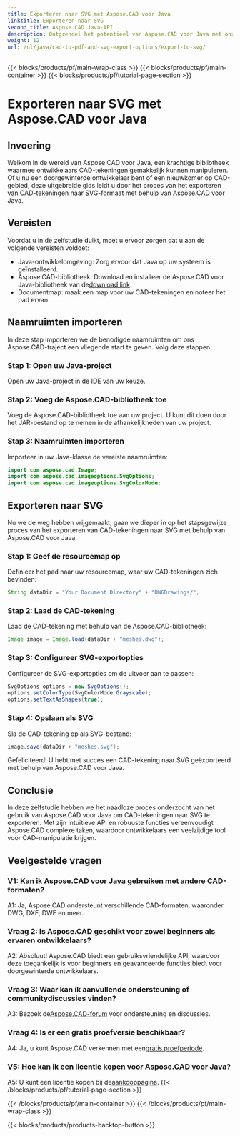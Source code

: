```yaml
---
title: Exporteren naar SVG met Aspose.CAD voor Java
linktitle: Exporteren naar SVG
second_title: Aspose.CAD Java-API
description: Ontgrendel het potentieel van Aspose.CAD voor Java met onze stapsgewijze handleiding voor het exporteren van CAD-tekeningen naar SVG. Leer hoe u naamruimten importeert, opties configureert en Aspose.CAD naadloos in uw Java-project integreert.
weight: 12
url: /nl/java/cad-to-pdf-and-svg-export-options/export-to-svg/
---
```


{{< blocks/products/pf/main-wrap-class >}}
{{< blocks/products/pf/main-container >}}
{{< blocks/products/pf/tutorial-page-section >}}

# Exporteren naar SVG met Aspose.CAD voor Java

## Invoering

Welkom in de wereld van Aspose.CAD voor Java, een krachtige bibliotheek waarmee ontwikkelaars CAD-tekeningen gemakkelijk kunnen manipuleren. Of u nu een doorgewinterde ontwikkelaar bent of een nieuwkomer op CAD-gebied, deze uitgebreide gids leidt u door het proces van het exporteren van CAD-tekeningen naar SVG-formaat met behulp van Aspose.CAD voor Java.

## Vereisten

Voordat u in de zelfstudie duikt, moet u ervoor zorgen dat u aan de volgende vereisten voldoet:

- Java-ontwikkelomgeving: Zorg ervoor dat Java op uw systeem is geïnstalleerd.
-  Aspose.CAD-bibliotheek: Download en installeer de Aspose.CAD voor Java-bibliotheek van de[download link](https://releases.aspose.com/cad/java/).
- Documentmap: maak een map voor uw CAD-tekeningen en noteer het pad ervan.

## Naamruimten importeren

In deze stap importeren we de benodigde naamruimten om ons Aspose.CAD-traject een vliegende start te geven. Volg deze stappen:

### Stap 1: Open uw Java-project
Open uw Java-project in de IDE van uw keuze.

### Stap 2: Voeg de Aspose.CAD-bibliotheek toe
Voeg de Aspose.CAD-bibliotheek toe aan uw project. U kunt dit doen door het JAR-bestand op te nemen in de afhankelijkheden van uw project.

### Stap 3: Naamruimten importeren
Importeer in uw Java-klasse de vereiste naamruimten:

```java
import com.aspose.cad.Image;
import com.aspose.cad.imageoptions.SvgOptions;
import com.aspose.cad.imageoptions.SvgColorMode;
```

## Exporteren naar SVG

Nu we de weg hebben vrijgemaakt, gaan we dieper in op het stapsgewijze proces van het exporteren van CAD-tekeningen naar SVG met behulp van Aspose.CAD voor Java.

### Stap 1: Geef de resourcemap op

Definieer het pad naar uw resourcemap, waar uw CAD-tekeningen zich bevinden:

```java
String dataDir = "Your Document Directory" + "DWGDrawings/";
```

### Stap 2: Laad de CAD-tekening

Laad de CAD-tekening met behulp van de Aspose.CAD-bibliotheek:

```java
Image image = Image.load(dataDir + "meshes.dwg");
```

### Stap 3: Configureer SVG-exportopties

Configureer de SVG-exportopties om de uitvoer aan te passen:

```java
SvgOptions options = new SvgOptions();
options.setColorType(SvgColorMode.Grayscale);
options.setTextAsShapes(true);
```

### Stap 4: Opslaan als SVG

Sla de CAD-tekening op als SVG-bestand:

```java
image.save(dataDir + "meshes.svg");
```

Gefeliciteerd! U hebt met succes een CAD-tekening naar SVG geëxporteerd met behulp van Aspose.CAD voor Java.

## Conclusie

In deze zelfstudie hebben we het naadloze proces onderzocht van het gebruik van Aspose.CAD voor Java om CAD-tekeningen naar SVG te exporteren. Met zijn intuïtieve API en robuuste functies vereenvoudigt Aspose.CAD complexe taken, waardoor ontwikkelaars een veelzijdige tool voor CAD-manipulatie krijgen.

## Veelgestelde vragen

### V1: Kan ik Aspose.CAD voor Java gebruiken met andere CAD-formaten?

A1: Ja, Aspose.CAD ondersteunt verschillende CAD-formaten, waaronder DWG, DXF, DWF en meer.

### Vraag 2: Is Aspose.CAD geschikt voor zowel beginners als ervaren ontwikkelaars?

A2: Absoluut! Aspose.CAD biedt een gebruiksvriendelijke API, waardoor deze toegankelijk is voor beginners en geavanceerde functies biedt voor doorgewinterde ontwikkelaars.

### Vraag 3: Waar kan ik aanvullende ondersteuning of communitydiscussies vinden?

 A3: Bezoek de[Aspose.CAD-forum](https://forum.aspose.com/c/cad/19) voor ondersteuning en discussies.

### Vraag 4: Is er een gratis proefversie beschikbaar?

 A4: Ja, u kunt Aspose.CAD verkennen met een[gratis proefperiode](https://releases.aspose.com/).

### V5: Hoe kan ik een licentie kopen voor Aspose.CAD voor Java?

 A5: U kunt een licentie kopen bij de[aankooppagina](https://purchase.aspose.com/buy).
{{< /blocks/products/pf/tutorial-page-section >}}

{{< /blocks/products/pf/main-container >}}
{{< /blocks/products/pf/main-wrap-class >}}

{{< blocks/products/products-backtop-button >}}

